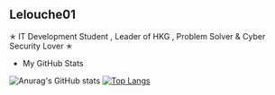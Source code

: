 
## Lelouche01

✭ IT Development Student , Leader of HKG , Problem Solver & Cyber Security Lover ✭

* My GitHub Stats

![Anurag's GitHub stats](https://github-readme-stats.vercel.app/api?username=Lelouche01&show_icons=true&theme=radical)
[![Top Langs](https://github-readme-stats.vercel.app/api/top-langs/?username=Lelouche01&layout=compact&theme=radical)](https://github.com/anuraghazra/github-readme-stats) 
